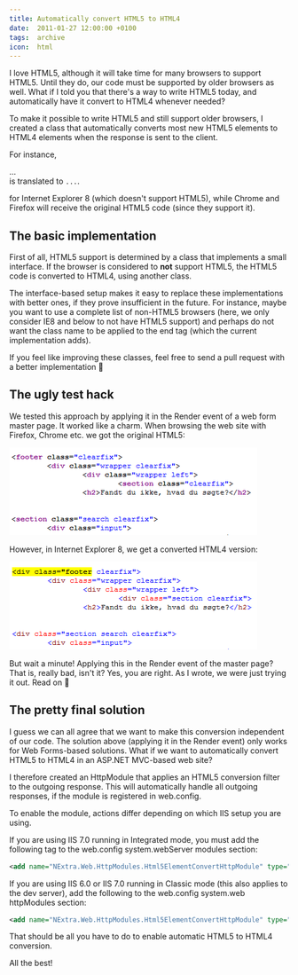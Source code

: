 ```yaml
---
title: Automatically convert HTML5 to HTML4
date:  2011-01-27 12:00:00 +0100
tags:  archive
icon:  html
---
```


I love HTML5, although it will take time for many browsers to support HTML5. 
Until they do, our code must be supported by older browsers as well. What if
I told you that there's a way to write HTML5 today, and automatically have it
convert to HTML4 whenever needed?

To make it possible to write HTML5 and still support older browsers, I created a
class that automatically converts most new HTML5 elements to HTML4 elements when
the response is sent to the client.

For instance, <nav>...</nav> is translated to `...`.

for Internet Explorer 8 (which doesn't support HTML5), while Chrome and Firefox
will receive the original HTML5 code (since they support it).


## The basic implementation

First of all, HTML5 support is determined by a class that implements a small
interface. If the browser is considered to **not** support HTML5, the HTML5 code
is converted to HTML4, using another class.

The interface-based setup makes it easy to replace these implementations with
better ones, if they prove insufficient in the future. For instance, maybe you
want to use a complete list of non-HTML5 browsers (here, we only consider IE8
and below to not have HTML5 support) and perhaps do not want the class name to be
applied to the end tag (which the current implementation adds).

If you feel like improving these classes, feel free to send a pull request with a
better implementation 🙂


## The ugly test hack

We tested this approach by applying it in the Render event of a web form master
page. It worked like a charm. When browsing the web site with Firefox, Chrome
etc. we got the original HTML5:

![Firefox and Chrome gets HTML5](/assets/blog/2011/110127-1.png)

However, in Internet Explorer 8, we get a converted HTML4 version:

![Internet Explorer 8 gets HTML4](/assets/blog/2011/110127-2.png)

But wait a minute! Applying this in the Render event of the master page? That is,
really bad, isn't it? Yes, you are right. As I wrote, we were just trying it out.
Read on 🙂


## The pretty final solution

I guess we can all agree that we want to make this conversion independent of our
code. The solution above (applying it in the Render event) only works for Web
Forms-based solutions. What if we want to automatically convert HTML5 to HTML4 in
an ASP.NET MVC-based web site?

I therefore created an HttpModule that applies an HTML5 conversion filter to the
outgoing response. This will automatically handle all outgoing responses, if the
module is registered in web.config.

To enable the module, actions differ depending on which IIS setup you are using.

If you are using IIS 7.0 running in Integrated mode, you must add the following
tag to the web.config system.webServer modules section:

```xml
<add name="NExtra.Web.HttpModules.Html5ElementConvertHttpModule" type="NExtra.Web.HttpModules.Html5ElementConvertHttpModule, NExtra, Version=2.0.0.0, Culture=neutral" />
```

If you are using IIS 6.0 or IIS 7.0 running in Classic mode (this also applies to
the dev server), add the following to the web.config system.web httpModules section:

```xml
<add name="NExtra.Web.HttpModules.Html5ElementConvertHttpModule" type="NExtra.Web.HttpModules.Html5ElementConvertHttpModule, NExtra, Version=2.0.0.0, Culture=neutral" />
```

That should be all you have to do to enable automatic HTML5 to HTML4 conversion.

All the best!

